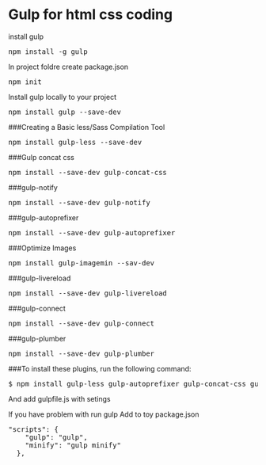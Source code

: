 # Gulp for html css coding 

install gulp
<pre>npm install -g gulp</pre>
In project foldre create package.json
<pre>npm init</pre>
Install gulp locally to your project
<pre>npm install gulp --save-dev</pre>
###Creating a Basic less/Sass Compilation Tool
<pre>npm install gulp-less --save-dev</pre>
###Gulp concat css
<pre>npm install --save-dev gulp-concat-css</pre>
###gulp-notify
<pre>npm install --save-dev gulp-notify</pre>
###gulp-autoprefixer
<pre>npm install --save-dev gulp-autoprefixer</pre>
###Optimize Images
<pre>npm install gulp-imagemin --sav-dev</pre>
###gulp-livereload
<pre>npm install --save-dev gulp-livereload</pre>
###gulp-connect
<pre>npm install --save-dev gulp-connect</pre>
###gulp-plumber
<pre>npm install --save-dev gulp-plumber</pre>
###To install these plugins, run the following command:
<pre>$ npm install gulp-less gulp-autoprefixer gulp-concat-css gulp-notify gulp-imagemin gulp-notify gulp-livereload gulp-connect gulp-plumber del --save-dev</pre>
And add gulpfile.js with setings

If you have problem with run gulp
Add to toy package.json
<pre>"scripts": {
    "gulp": "gulp",
    "minify": "gulp minify"
  },</pre>
